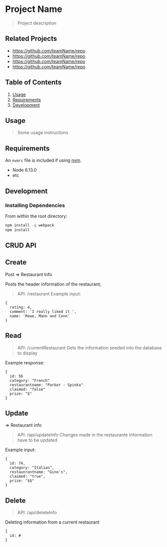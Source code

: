 # Project Name

> Project description

## Related Projects

  - https://github.com/teamName/repo
  - https://github.com/teamName/repo
  - https://github.com/teamName/repo
  - https://github.com/teamName/repo

## Table of Contents

1. [Usage](#Usage)
1. [Requirements](#requirements)
1. [Development](#development)

## Usage

> Some usage instructions

## Requirements

An `nvmrc` file is included if using [nvm](https://github.com/creationix/nvm).

- Node 6.13.0
- etc

## Development

### Installing Dependencies

From within the root directory:

```sh
npm install -g webpack
npm install
```






## CRUD API


## Create
Post 
=> Restaurant Info

Posts the header information of the restaurant;
 > API: /restaurant
Example input:
```ssh
{
  rating: 4,
  comment: 'I really liked it ',
  name: 'Rowe, Mann and Conn'
}
```



## Read
 > API: /currentRestaurant
Gets the information seeded into the database to display

Example response:
```ssh
{
  id: 56
  category: "French"
  restaurantname: "Parker - Spinka"
  claimed: "false"
  prize: "$"
}
```


## Update 
=> Restaurant info
 > API: /api/updateInfo
Changes made in the restaurante information have to be updated

Example input:
```ssh
{
  id: 74,
  category: "Italian",
  restaunrantname: "Gino's",
  claimed: "true",
  prize: "$$"
}
```


## Delete 
 > API: /api/deleteInfo

Deleting information from a current restaurant
```ssh
{
  id: #
}
```


